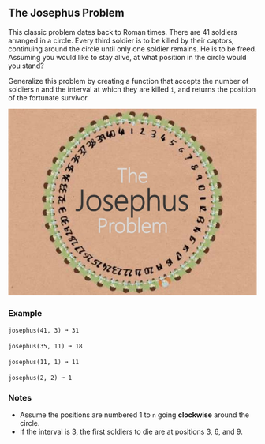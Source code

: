 ## The Josephus Problem

This classic problem dates back to Roman times. There are 41 soldiers arranged in a circle. Every third soldier is to be killed by their captors, continuing around the circle until only one soldier remains. He is to be freed. Assuming you would like to stay alive, at what position in the circle would you stand?

Generalize this problem by creating a function that accepts the number of soldiers `n` and the interval at which they are killed `i`, and returns the position of the fortunate survivor.

<p align="left">
  <img src="../../../assets/josephus-problem.jpg" alt="Josephus Problem">
</p>

### Example

```text
josephus(41, 3) ➞ 31

josephus(35, 11) ➞ 18

josephus(11, 1) ➞ 11

josephus(2, 2) ➞ 1
```

### Notes

- Assume the positions are numbered 1 to `n` going **clockwise** around the circle.
- If the interval is 3, the first soldiers to die are at positions 3, 6, and 9.
